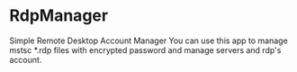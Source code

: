 # RdpManager
Simple Remote Desktop Account Manager
You can use this app to manage mstsc *.rdp files with encrypted password and manage servers and rdp's account.
